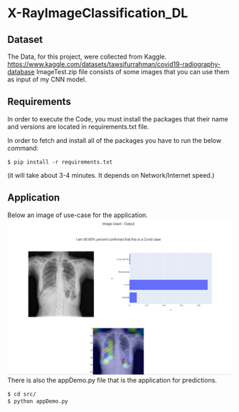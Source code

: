 # X-RayImageClassification_DL

## Dataset
The Data, for this project, were collected from Kaggle. https://www.kaggle.com/datasets/tawsifurrahman/covid19-radiography-database
ImageTest.zip file consists of some images that you can use them as input of my CNN model.

## Requirements

In order to execute the Code, you must install the packages that their name and versions are located in requirements.txt file.

In order to fetch and install all of the packages you have to run the below command:
```
$ pip install -r requirements.txt

```
(it will take about 3-4 minutes. It depends on Network/Internet speed.)

## Application
Below an image of use-case for the application.  
![mockup](https://github.com/icsd13152/X-RayImageClassification_DL/blob/main/mockup/mockup.PNG?raw=true)
There is also the appDemo.py file that is the application for predictions.

```
$ cd src/
$ python appDemo.py

```